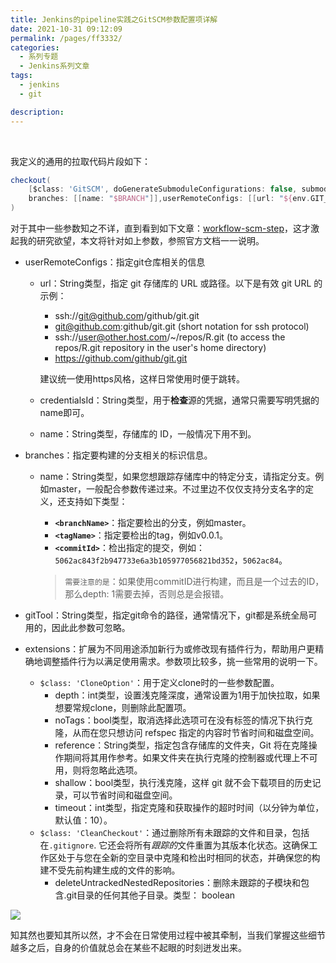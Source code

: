 ```yaml
---
title: Jenkins的pipeline实践之GitSCM参数配置项详解
date: 2021-10-31 09:12:09
permalink: /pages/ff3332/
categories:
  - 系列专题
  - Jenkins系列文章
tags:
  - jenkins
  - git

description:
---
```


<br><ArticleTopAd></ArticleTopAd>


我定义的通用的拉取代码片段如下：

```groovy
checkout(
    [$class: 'GitSCM', doGenerateSubmoduleConfigurations: false, submoduleCfg: [], extensions: [[$class: 'CloneOption', depth: 1, noTags: false, reference: '', shallow: true]],
    branches: [[name: "$BRANCH"]],userRemoteConfigs: [[url: "${env.GIT_URL}", credentialsId: "cicd-pass"]]]
)
```

对于其中一些参数知之不详，直到看到如下文章：[workflow-scm-step](https://www.jenkins.io/doc/pipeline/steps/workflow-scm-step/)，这才激起我的研究欲望，本文将针对如上参数，参照官方文档一一说明。

- userRemoteConfigs：指定git仓库相关的信息

  - url：String类型，指定 git 存储库的 URL 或路径。以下是有效 git URL 的示例：

    - ssh://git@github.com/github/git.git
    - git@github.com:github/git.git (short notation for ssh protocol)
    - ssh://user@other.host.com/~/repos/R.git (to access the repos/R.git repository in the user's home directory)
    - https://github.com/github/git.git

    建议统一使用https风格，这样日常使用时便于跳转。

  - credentialsId：String类型，用于**检查**源的凭据，通常只需要写明凭据的name即可。

  - name：String类型，存储库的 ID，一般情况下用不到。

- branches：指定要构建的分支相关的标识信息。

  - name：String类型，如果您想跟踪存储库中的特定分支，请指定分支。例如master，一般配合参数传递过来。不过里边不仅仅支持分支名字的定义，还支持如下类型：

    - **`<branchName>`**：指定要检出的分支，例如master。
    - **`<tagName>`**：指定要检出的tag，例如v0.0.1。
    - **`<commitId>`**：检出指定的提交，例如：`5062ac843f2b947733e6a3b105977056821bd352`，`5062ac84`。

    > `需要注意的是`：如果使用commitID进行构建，而且是一个过去的ID，那么depth: 1需要去掉，否则总是会报错。

- gitTool：String类型，指定git命令的路径，通常情况下，git都是系统全局可用的，因此此参数可忽略。
- extensions：扩展为不同用途添加新行为或修改现有插件行为，帮助用户更精确地调整插件行为以满足使用需求。参数项比较多，挑一些常用的说明一下。
  - `$class: 'CloneOption'`：用于定义clone时的一些参数配置。
    - depth：int类型，设置浅克隆深度，通常设置为1用于加快拉取，如果想要常规clone，则删除此配置项。
    - noTags：bool类型，取消选择此选项可在没有标签的情况下执行克隆，从而在您只想访问 refspec 指定的内容时节省时间和磁盘空间。
    - reference：String类型，指定包含存储库的文件夹，Git 将在克隆操作期间将其用作参考。如果文件夹在执行克隆的控制器或代理上不可用，则将忽略此选项。
    - shallow：bool类型，执行浅克隆，这样 git 就不会下载项目的历史记录，可以节省时间和磁盘空间。
    - timeout：int类型，指定克隆和获取操作的超时时间（以分钟为单位，默认值：10）。
  - `$class: 'CleanCheckout'`：通过删除所有未跟踪的文件和目录，包括在`.gitignore`. 它还会将所有*跟踪的*文件重置为其版本化状态。这确保工作区处于与您在全新的空目录中克隆和检出时相同的状态，并确保您的构建不受先前构建生成的文件的影响。
    -  deleteUntrackedNestedRepositories：删除未跟踪的子模块和包含.git目录的任何其他子目录。类型： boolean

![](http://t.eryajf.net/imgs/2021/10/99cdb1fc4f89bf26.jpg)

知其然也要知其所以然，才不会在日常使用过程中被其牵制，当我们掌握这些细节越多之后，自身的价值就总会在某些不起眼的时刻迸发出来。

<br><ArticleTopAd></ArticleTopAd>
